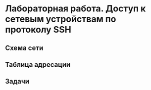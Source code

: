 # Лабораторная работа. Доступ к сетевым устройствам по протоколу SSH
## Схема сети
## Таблица адресации
## Задачи
